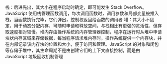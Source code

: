 栈：后进先出，其大小在程序启动时确定，即可能发生 Stack Overflow。JavaScript 使用栈管理函数调用，每次调用函数时，调用参数和局部变量被推入栈，当函数执行完毕，它们弹出，控制权返回给函数的调用者
堆：其大小不固定，用于动态分配内存，可随时申请和释放空间，与栈相比有更强的灵活性，但存取速度相对较慢。堆内存由操作系统的内存管理器控制，程序在运行时从堆中申请块状内存区域来存储数据，每当程序请求堆内存时，操作系统提供一个内存块，并在内部记录该内存块的位置和大小，便于访问和管理。JavaScript 的对象和闭包等存储于堆中，其生命周期不是由创建它们的上下文直接控制，而是由 JavaScript 垃圾回收机制管理
